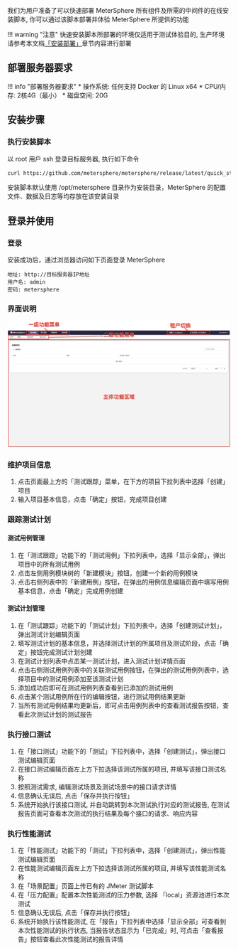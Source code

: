 我们为用户准备了可以快速部署 MeterSphere 所有组件及所需的中间件的在线安装脚本, 你可以通过该脚本部署并体验 MeterSphere 所提供的功能

!!! warning "注意"
    快速安装脚本所部署的环境仅适用于测试体验目的, 生产环境请参考本文档[「安装部署」](user_manual/installation.md)章节内容进行部署

## 部署服务器要求

!!! info "部署服务器要求"
    * 操作系统: 任何支持 Docker 的 Linux x64
    * CPU/内存: 2核4G（最小）
    * 磁盘空间: 20G

## 安装步骤

### 执行安装脚本

以 root 用户 ssh 登录目标服务器, 执行如下命令

```sh
curl https://github.com/metersphere/metersphere/release/latest/quick_start.sh | sh
```

安装脚本默认使用 /opt/metersphere 目录作为安装目录，MeterSphere 的配置文件、数据及日志等均存放在该安装目录

## 登录并使用

### 登录

安装成功后，通过浏览器访问如下页面登录 MeterSphere

```
地址: http://目标服务器IP地址
用户名: admin
密码: metersphere
```

### 界面说明

![界面说明](./img/layout.png)

### 维护项目信息

1. 点击页面最上方的「测试跟踪」菜单，在下方的项目下拉列表中选择「创建」项目
2. 输入项目基本信息，点击「确定」按钮，完成项目创建

### 跟踪测试计划

#### 测试用例管理

1. 在「测试跟踪」功能下的「测试用例」下拉列表中，选择「显示全部」，弹出项目中的所有测试用例
2. 点击左侧用例模块树的「新建模块」按钮，创建一个新的用例模块
3. 点击右侧列表中的「新建用例」按钮，在弹出的用例信息编辑页面中填写用例基本信息，点击「确定」完成用例创建

#### 测试计划管理

1. 在「测试跟踪」功能下的「测试计划」下拉列表中，选择「创建测试计划」，弹出测试计划编辑页面
2. 填写测试计划的基本信息，并选择测试计划的所属项目及测试阶段，点击「确定」按钮完成测试计划创建
3. 在测试计划列表中点击某一测试计划，进入测试计划详情页面
4. 点击右侧测试用例列表中的关联测试用例按钮，在弹出的测试用例列表中，选择项目中的测试用例添加至该测试计划
5. 添加成功后即可在测试用例列表查看到已添加的测试用例
6. 点击某个测试用例所在行的编辑按钮，进行测试用例结果更新
7. 当所有测试用例结果均更新后，即可点击用例列表中的查看测试报告按钮，查看此次测试计划的测试报告

### 执行接口测试

1. 在「接口测试」功能下的「测试」下拉列表中，选择「创建测试」，弹出接口测试编辑页面
2. 在接口测试编辑页面左上方下拉选择该测试所属的项目, 并填写该接口测试名称
3. 按照测试需求, 编辑测试场景及测试场景中的接口请求详情 
4. 信息确认无误后, 点击「保存并执行按钮」
5. 系统开始执行该接口测试, 并自动跳转到本次测试执行对应的测试报告, 在测试报告页面可查看本次测试的执行结果及每个接口的请求、响应内容

### 执行性能测试

1. 在「性能测试」功能下的「测试」下拉列表中，选择「创建测试」，弹出性能测试编辑页面
2. 在性能测试编辑页面左上方下拉选择该测试所属的项目, 并填写该性能测试名称
3. 在「场景配置」页面上传已有的 JMeter 测试脚本 
4. 在「压力配置」配置本次性能测试的压力参数, 选择 「local」资源池进行本次测试
5. 信息确认无误后, 点击「保存并执行按钮」
6. 系统开始执行该性能测试, 在「报告」下拉列表中选择「显示全部」可查看到本次性能测试的执行状态, 当报告状态显示为「已完成」时, 可点击「查看报告」按钮查看此次性能测试的报告详情

